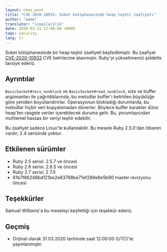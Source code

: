 ```yaml
---
layout: news_post
title: "CVE-2020-10933: Soket kütüphanesinde heap teşhir zaafiyeti"
author: "mame"
translator: "ismailarilik"
date: 2020-03-31 12:00:00 +0000
tags: security
lang: tr
---
```


Soket kütüphanesinde bir heap teşhir zaafiyeti keşfedilmiştir.
Bu zaafiyet [CVE-2020-10933](http://cve.mitre.org/cgi-bin/cvename.cgi?name=CVE-2020-10933) CVE belirtecine atanmıştır.
Ruby'yi yükseltmenizi şiddetle tavsiye ederiz.

## Ayrıntılar

`BasicSocket#recv_nonblock` ve `BasicSocket#read_nonblock`, size ve buffer argümanları ile çağrıldıklarında, bu metodlar buffer'ı belirtilen büyüklüğe göre yeniden boyutlandırırlar.
Operasyonun blokladığı durumlarda, bu metodlar hiçbir veri kopyalamadan dönerler.
Böylece buffer karakter dizisi heap'ten rasgele veriler içerebilecek duruma gelir.
Bu, yorumlayıcıdan muhtemel hassas bir veriyi teşhir edebilir.

Bu zaafiyet sadece Linux'te kullanılabilir.
Bu mesele Ruby 2.5.0'dan itibaren vardır; 2.4 serisinde yoktur.

## Etkilenen sürümler

* Ruby 2.5 serisi: 2.5.7 ve öncesi
* Ruby 2.6 serisi: 2.6.5 ve öncesi
* Ruby 2.7 serisi: 2.7.0
* 61b7f86248bd121be2e83768be71ef289e8e5b90 master revizyonu öncesi

## Teşekkürler

Samuel Williams'a bu meseleyi keşfettiği için teşekkür ederiz.

## Geçmiş

* Orijinal olarak 31.03.2020 tarihinde saat 12:00:00 (UTC)'te yayınlanmıştır.
